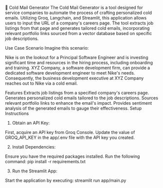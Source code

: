 📧 Cold Mail Generator
The Cold Mail Generator is a tool designed for service companies to automate the process of crafting personalized cold emails. Utilizing Groq, Langchain, and Streamlit, this application allows users to input the URL of a company's careers page. The tool extracts job listings from that page and generates tailored cold emails, incorporating relevant portfolio links sourced from a vector database based on specific job descriptions.

Use Case Scenario
Imagine this scenario:

Nike is on the lookout for a Principal Software Engineer and is investing significant time and resources in the hiring process, including onboarding and training.
XYZ Company, a software development firm, can provide a dedicated software development engineer to meet Nike's needs. Consequently, the business development executive at XYZ Company reaches out to Nike via a cold email.


Features
Extracts job listings from a specified company's careers page.
Generates personalized cold emails tailored to the job descriptions.
Sources relevant portfolio links to enhance the email's impact.
Provides sentiment analysis of the generated emails to gauge their effectiveness.
Setup Instructions
1. Obtain an API Key:

First, acquire an API key from Groq Console.
Update the value of GROQ_API_KEY in the app/.env file with the API key you created.

2. Install Dependencies:

Ensure you have the required packages installed. Run the following command: pip install -r requirements.txt

3. Run the Streamlit App:

Start the application by executing: streamlit run app/main.py
